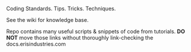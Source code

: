 Coding Standards. Tips. Tricks. Techniques.

See the wiki for knowledge base.

Repo contains many useful scripts & snippets of code from tutorials. **DO NOT** move those links without thoroughly link-checking the docs.erisindustries.com

